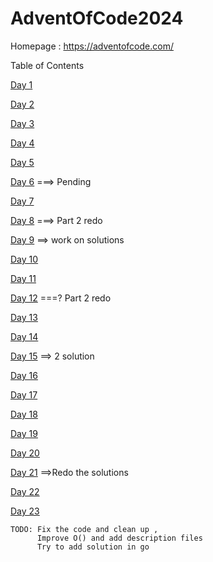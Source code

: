 # AdventOfCode2024

Homepage : https://adventofcode.com/

Table of Contents

[Day 1](/day%201/) 

[Day 2](/day%202/) 

[Day 3](/day%203/)

[Day 4](/day%204/)

[Day 5](/day%205/)

[Day 6](/day%206/)  ===> Pending

[Day 7](/day%207/)

[Day 8](/day%208/) ===> Part 2 redo

[Day 9](/day%209/) ==> work on solutions

[Day 10](/day%2010/)

[Day 11](/day%2011/)

[Day 12](/day%2012/) ===? Part 2 redo

[Day 13](/day%2013/)

[Day 14](/day%2014/)

[Day 15](/day%2015/) ==> 2 solution

[Day 16](/day%2016/)

[Day 17](/day%2017/)

[Day 18](/day%2018/)

[Day 19](/day%2019/)

[Day 20](/day%2020/)

[Day 21](/day%2021/) ==>Redo the solutions

[Day 22](/day%2022/)

[Day 23](/day%2023/)
```
TODO: Fix the code and clean up , 
      Improve O() and add description files
	  Try to add solution in go